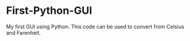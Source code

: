 # First-Python-GUI
My first GUI using Python. This code can be used to convert from Celsius and Farenheit.
